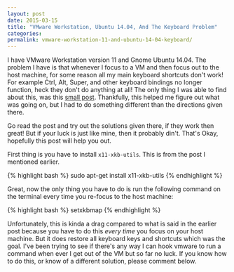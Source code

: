 ```yaml
---
layout: post
date: 2015-03-15
title: "VMware Workstation, Ubuntu 14.04, And The Keyboard Problem"
categories:
permalink: vmware-workstation-11-and-ubuntu-14-04-keyboard/
---
```


I have VMware Workstation version 11 and Gnome Ubuntu 14.04. The problem I have is that whenever I focus to a VM and then focus out to the host machine, for some reason all my main keyboard shortcuts don't work! For example Ctrl, Alt, Super, and other keyboard bindings no longer function, heck they don't do anything at all! The only thing I was able to find about this, was this [small post](http://nthrbldyblg.blogspot.com/2008/06/vmware-and-fubar-keyboard-effect.html). Thankfully, this helped me figure out what was going on, but I had to do something different than the directions given there.

Go read the post and try out the solutions given there, if they work then great! But if your luck is just like mine, then it probably din't. That's Okay, hopefully this post will help you out.

First thing is you have to install `x11-xkb-utils`. This is from the post I mentioned earlier.

{% highlight bash %}
sudo apt-get install x11-xkb-utils
{% endhighlight %}

Great, now the only thing you have to do is run the following command on the terminal every time you re-focus to the host machine:

{% highlight bash %}
setxkbmap
{% endhighlight %}

Unfortunately, this is kinda a drag compared to what is said in the earlier post because you have to do this *every time* you focus on your host machine. But it does restore all keyboard keys and shortcuts which was the goal. I've been trying to see if there's any way I can hook vmware to run a command when ever I get out of the VM but so far no luck. If you know how to do this, or know of a different solution, please comment below.
